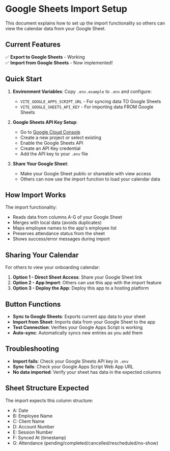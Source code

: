# Google Sheets Import Setup

This document explains how to set up the import functionality so others can view the calendar data from your Google Sheet.

## Current Features

✅ **Export to Google Sheets** - Working  
✅ **Import from Google Sheets** - Now implemented!

## Quick Start

1. **Environment Variables**: Copy `.env.example` to `.env` and configure:
   - `VITE_GOOGLE_APPS_SCRIPT_URL` - For syncing data TO Google Sheets
   - `VITE_GOOGLE_SHEETS_API_KEY` - For importing data FROM Google Sheets

2. **Google Sheets API Key Setup**:
   - Go to [Google Cloud Console](https://console.cloud.google.com)
   - Create a new project or select existing
   - Enable the Google Sheets API
   - Create an API Key credential
   - Add the API key to your `.env` file

3. **Share Your Google Sheet**:
   - Make your Google Sheet public or shareable with view access
   - Others can now use the import function to load your calendar data

## How Import Works

The import functionality:
- Reads data from columns A-G of your Google Sheet
- Merges with local data (avoids duplicates)
- Maps employee names to the app's employee list
- Preserves attendance status from the sheet
- Shows success/error messages during import

## Sharing Your Calendar

For others to view your onboarding calendar:

1. **Option 1 - Direct Sheet Access**: Share your Google Sheet link
2. **Option 2 - App Import**: Others can use this app with the import feature
3. **Option 3 - Deploy the App**: Deploy this app to a hosting platform

## Button Functions

- **Sync to Google Sheets**: Exports current app data to your sheet
- **Import from Sheet**: Imports data from your Google Sheet to the app
- **Test Connection**: Verifies your Google Apps Script is working
- **Auto-sync**: Automatically syncs new entries as you add them

## Troubleshooting

- **Import fails**: Check your Google Sheets API key in `.env`
- **Sync fails**: Check your Google Apps Script Web App URL
- **No data imported**: Verify your sheet has data in the expected columns

## Sheet Structure Expected

The import expects this column structure:
- A: Date
- B: Employee Name  
- C: Client Name
- D: Account Number
- E: Session Number
- F: Synced At (timestamp)
- G: Attendance (pending/completed/cancelled/rescheduled/no-show)